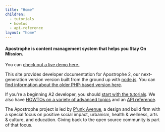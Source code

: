 ```yaml
---
title: "Home"
children:
  - tutorials
  - howtos
  - api-reference
layout: "home"
---
```


#### Apostrophe is content management system that helps you Stay On Mission.



You can [check out a live demo here.](http://demo2.apostrophenow.com)

This site provides developer documentation for Apostrophe 2, our next-generation version  version built from the ground up with [node.js](http://nodejs.org). You can [find information about the older PHP-based version here](http://trac.apostrophenow.org).

If you're a beginning A2 developer, you should [start with the tutorials](tutorials/index.html). We also have [HOWTOs on a variety of advanced topics](howtos/index.html) and an [API reference](api-reference/index.html).

The Apostrophe project is led by [P'unk Avenue](http://punkave.com), a design and build firm with a special focus on positive social impact, urbanism, health & wellness, arts & culture, and education. Giving back to the open source community is part of that focus.
